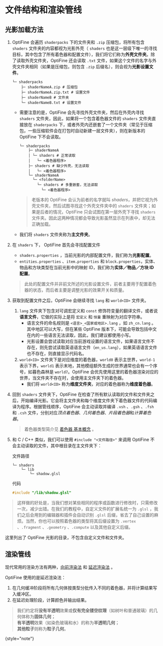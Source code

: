 # 文件结构和渲染管线

<secondary-label ref="wip"/>

## 光影加载方法

1. OptiFine 会遍历 `shaderpacks` 下的文件夹和 `.zip` 压缩包，将所有包含 `shaders` 文件夹的内容都视为光影外壳（ `shaders` 也是这一层级下唯一的寻找目标，其中包含了所有着色器和配置文件），我们将它们称为**外壳文件夹**。除了读取外壳文件夹，OptiFine 还会读取 `.txt` 文件，如果这个文件的名字与外壳文件夹相同（如果是压缩包，则包含 `.zip` 后缀名），则会视为**光影设置文件**。
 
    ```Shell
    └─ shaderpacks
        ├─ shaderNameA.zip # 压缩包
        ├─ shaderNameA.zip.txt # 设置文件
        ├─ shaderNameB # 文件夹
        └─ shaderNameB.txt # 设置文件
    ```

    - 需要注意的是，OptiFine 会先寻找外壳文件夹，然后在外壳内寻找 `shaders` 文件夹，因此，如果将一个包含着色器文件的 `shaders` 文件夹直接放在 `shaderpacks` 下，或者外壳内还嵌套了一个文件夹（常见于压缩包，一些压缩软件会在打包时自动新建一层文件夹），则在新版本的 OptiFine 下不会读取。
        ```Shell
        └─ shaderpacks
            ├─ shaderNameA
            │ └─ shaders # 正常读取
            │   └─ <着色器程序>
            ├─ shaders # 缺少外壳，无法读取
            │   └─ <着色器程序>
            └─ shaderNameA
              └─ <folderName>
                └─ shaders # 多重嵌套，无法读取
                  └─ <着色器程序>
        ```

        > 老版本的 OptiFine 会认为前者的名字就叫 *shaders*，并把它视为外壳文件夹，然后试图寻找这个外壳文件夹中的 `shaders` 文件夹；如果是后者的情况，OptiFine 只会试图在第一层外壳下寻找 `shaders` 文件夹。因此这两种情况都会导致光影虽然显示在列表中，却无法正确加载。
    
    - 我们将 `shaders` 文件夹称为**主文件夹**。
2. 在 `shaders` 下， OptiFine 首先会寻找配置文件
    - `shaders.properties` ，当前光影的内部配置文件，我们称为**光影配置**。
    - `entities.properties` 、`item.properties` 和 `block.properties`，实体、物品和方块类型在当前光影中的映射 ID，我们称为**实体／物品／方块 ID 配置**。
    > 此处的配置文件并非前文所述的光影设置文件，前者主要用于配置着色器的状态，而后者主要是调整光影的效果开关和质量。
3. 获取到配置文件之后，OptiFine 会继续寻找 `lang` 和 `world<ID>` 文件夹。
    1. `lang` 文件夹下包含对可调宏定义和 `const` 修饰符变量的翻译文件，或者说**语言文件**，它做的实际上是将 `宏定义` 和 `恒量` 重映射为对应字符串。
        - 语言文件的命名规则是 `<语言>_<国家或地区>.lang` ，如 `zh_cn.lang` 。其中地区可以大写，但在某些 OptiFine 版本下，可能会导致包括中文在内的一些语言无法读取，因此，我们建议都使用小写。
        - 光影设置会尝试读取对应当前游戏设置的语言文件，如果语言文件不存在，则先尝试读取英语语言文件（`en_us.lang`），如果英语语言文件也不存在，则直接显示代码名。
    2. `world<ID>` 文件夹下是对应维度的着色器，`world0` 表示主世界，`world-1` 表示下界，`world1` 表示末地，其他模组额外生成的世界通常也会有一个序号，如暮色森林是 `world7`。OptiFine 会优先使用这里的着色器渲染对应的世界，当文件夹不存在时，会使用主文件夹下的着色器。
        - 我们将 `world<ID>` 称为**维度文件夹**，对应的着色器称为**维度着色器**。
4. 回到 `shaders` 文件夹下，OptiFine 在检查了所有默认读取的文件和文件夹之后，开始编译光影。它会将主文件夹和每个维度文件夹下着色器文件的代码编译为程序。根据管线顺序，OptiFine 会主动读取并编译 `.vsh` 、`.gsh` 、`.fsh` 和 `.csh` 文件，分别对应*顶点着色器*、*几何着色器*、*片段着色器*和*计算着色器*。
    > 着色器类型简介见 [着色器 基本概念](shaderBasic.md#whatWasYourMissionInShader) 。
5. 和 C / C++ 类似，我们可以使用 `#include "<文件路径>"` 来调用 OptiFine 不会主动读取的文件，其中根目录在主文件夹下：

    文件路径
    ```Shell
    └─ shaders
        └─ lib
            └─ shadow.glsl
    ```
   代码
    ```C
    #include "/lib/shadow.glsl"
    ```

> 这样做的好处是，当我们想对某些相同的程序或函数进行修改时，只需修改一次，减少出错。在我们的教程中，自定义文件的扩展名统一为 `.glsl` ，我们之后会用到的编辑器和插件会自动识别 `.glsl` 后缀，省去了自己设置的麻烦。当然，你也可以按照着色器的类型将其后缀设置为 `.vertex` 、`.fragment` 、`.geometry` 、`.compute` 以及其他自定义后缀。

这里列出了 OptiFine 光影的目录，不包含自定义文件和文件夹。

<include from="contentsLibrary.md" element-id="shaderpack_structure_dev"/>

## 渲染管线

现代常用的渲染方法有两种，[向前渲染法](shaderBasic.md#向前渲染法 "在每个着色器中，立即在传入的几何体上计算诸如阴影和反射等效果。") 和 [延迟渲染法](shaderBasic.md#延迟渲染法 "将场景的各种信息存储起来，再在之后的着色器中统一计算。") 。

OptiFine 使用的是延迟渲染法：
1. 在几何缓冲阶段将所有几何体按类型分批传入不同的着色器，并将计算结果写入缓冲区。
2. 在延迟处理阶段，计算颜色并输出结果。

> 我们约定将**没有半透明**效果或**仅有完全镂空纹理**（如树叶和普通玻璃）的几何体称为**固体几何**；  
> **有半透明**效果（如染色玻璃和水）的称为**半透明几何**；  
> **其他粒子**则称为**粒子几何**。
>
{style="note"}

[//]: # (TODO)
